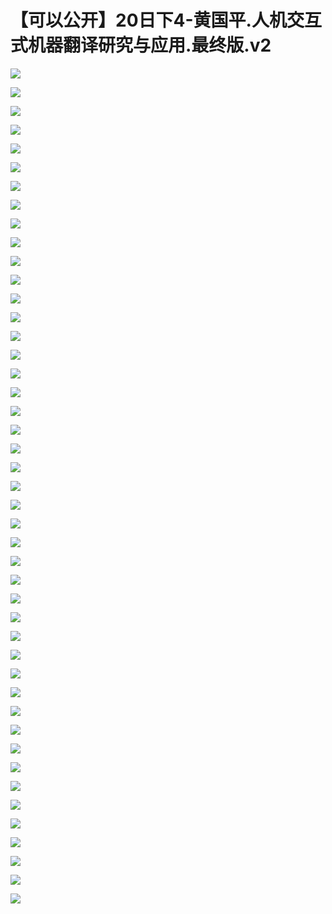 # 【可以公开】20日下4-黄国平.人机交互式机器翻译研究与应用.最终版.v2

![](images\093126889yneCTL\201905130931_4.png)

![](images\093126889yneCTL\201905130931_5.png)

![](images\093126889yneCTL\201905130931_6.png)

![](images\093126889yneCTL\201905130931_7.png)

![](images\093126889yneCTL\201905130931_8.png)

![](images\093126889yneCTL\201905130931_9.png)

![](images\093126889yneCTL\201905130931_10.png)

![](images\093126889yneCTL\201905130931_11.png)

![](images\093126889yneCTL\201905130931_12.png)

![](images\093126889yneCTL\201905130931_13.png)

![](images\093126889yneCTL\201905130931_14.png)

![](images\093126889yneCTL\201905130931_15.png)

![](images\093126889yneCTL\201905130931_16.png)

![](images\093126889yneCTL\201905130931_17.png)

![](images\093126889yneCTL\201905130931_18.png)

![](images\093126889yneCTL\201905130931_19.png)

![](images\093126889yneCTL\201905130931_20.png)

![](images\093126889yneCTL\201905130931_21.png)

![](images\093126889yneCTL\201905130931_22.png)

![](images\093126889yneCTL\201905130931_23.png)

![](images\093126889yneCTL\201905130931_24.png)

![](images\093126889yneCTL\201905130931_25.png)

![](images\093126889yneCTL\201905130931_26.png)

![](images\093126889yneCTL\201905130931_27.png)

![](images\093126889yneCTL\201905130931_28.png)

![](images\093126889yneCTL\201905130931_29.png)

![](images\093126889yneCTL\201905130931_30.png)

![](images\093126889yneCTL\201905130931_31.png)

![](images\093126889yneCTL\201905130931_32.png)

![](images\093126889yneCTL\201905130931_33.png)

![](images\093126889yneCTL\201905130931_34.png)

![](images\093126889yneCTL\201905130931_35.png)

![](images\093126889yneCTL\201905130931_36.png)

![](images\093126889yneCTL\201905130931_37.png)

![](images\093126889yneCTL\201905130931_38.png)

![](images\093126889yneCTL\201905130931_39.png)

![](images\093126889yneCTL\201905130931_40.png)

![](images\093126889yneCTL\201905130931_41.png)

![](images\093126889yneCTL\201905130931_42.png)

![](images\093126889yneCTL\201905130931_43.png)

![](images\093126889yneCTL\201905130931_44.png)

![](images\093126889yneCTL\201905130931_45.png)

![](images\093126889yneCTL\201905130931_46.png)

![](images\093126889yneCTL\201905130931_47.png)

![](images\093126889yneCTL\201905130931_48.png)

